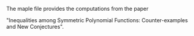The maple file provides the computations from the paper 

"Inequalities among Symmetric Polynomial Functions: Counter-examples and New Conjectures". 
